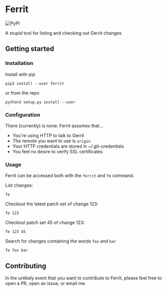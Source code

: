 # Ferrit

![PyPI](https://img.shields.io/pypi/v/ferrit)

A stupid tool for listing and checking out Gerrit changes

## Getting started

### Installation

Install with pip
```
pip3 install --user ferrit
```
or from the repo
```
python3 setup.py install --user
```

### Configuration

There (currently) is none. Ferrit assumes that...
- You're using HTTP to talk to Gerrit
- The remote you want to use is `origin`
- Your HTTP credentials are stored in ~/.git-credentials
- You feel no desire to verify SSL certificates

### Usage

Ferrit can be accessed both with the `ferrit` and `fe` command.

List changes:
```
fe
```

Checkout the latest patch set of change 123:
```
fe 123
```

Checkout patch set 45 of change 123:
```
fe 123 45
```

Search for changes containing the words `foo` and `bar`
```
fe foo bar
```

## Contributing

In the unlikely event that you want to contribute to Ferrit, please feel free to open a PR, open an issue, or email me.
